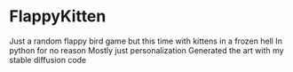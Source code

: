 # FlappyKitten
Just a random flappy bird game but this time with kittens in a frozen hell
In python for no reason
Mostly just personalization
Generated the art with my stable diffusion code
